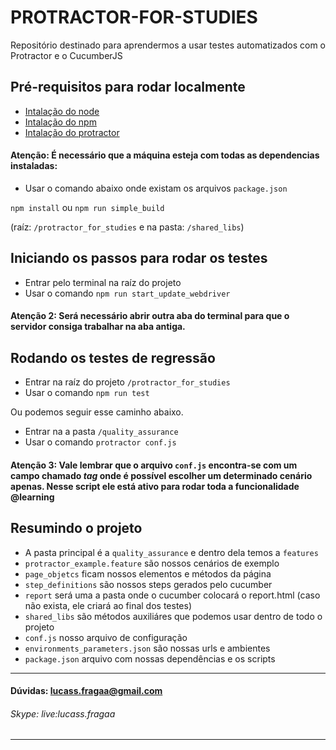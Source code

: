 # PROTRACTOR-FOR-STUDIES

Repositório destinado para aprendermos a usar testes automatizados com o Protractor e o CucumberJS

## Pré-requisitos para rodar localmente
* [Intalação do node](https://nodejs.org/en/download/)
* [Intalação do npm](https://www.npmjs.com/get-npm)
* [Intalação do protractor](https://www.npmjs.com/package/protractor)

#### Atenção: É necessário que a máquina esteja com todas as dependencias instaladas:
* Usar o comando abaixo onde existam os arquivos `package.json`

```npm install``` ou  ```npm run simple_build```

(raíz: `/protractor_for_studies` e na pasta: `/shared_libs`)

## Iniciando os passos para rodar os testes
* Entrar pelo terminal na raíz do projeto
* Usar o comando ```npm run start_update_webdriver```

#### Atenção 2: Será necessário abrir outra aba do terminal para que o servidor consiga trabalhar na aba antiga.

## Rodando os testes de regressão

* Entrar na raíz do projeto `/protractor_for_studies`
* Usar o comando ```npm run test```

Ou podemos seguir esse caminho abaixo.
* Entrar na a pasta `/quality_assurance`
* Usar o comando ```protractor conf.js```


#### Atenção 3: Vale lembrar que o arquivo `conf.js` encontra-se com um campo chamado *tag* onde é possível escolher um determinado cenário apenas. Nesse script ele está ativo para rodar toda a funcionalidade @learning

## Resumindo o projeto
* A pasta principal é a `quality_assurance` e dentro dela temos a `features`
* `protractor_example.feature` são nossos cenários de exemplo
* `page_objetcs` ficam nossos elementos e métodos da página
* `step_definitions` são nossos steps gerados pelo cucumber
* `report` será uma a pasta onde o cucumber colocará o report.html (caso não exista, ele criará ao final dos testes)
* `shared_libs` são métodos auxiliáres que podemos usar dentro de todo o projeto
* `conf.js` nosso arquivo de configuração
* `environments_parameters.json` são nossas urls e ambientes
* `package.json` arquivo com nossas dependências e os scripts

-------------------------------------
#### Dúvidas: lucass.fragaa@gmail.com

###### Skype: live:lucass.fragaa

-------------------------------------
